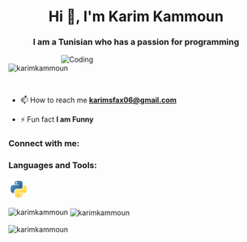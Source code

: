 <h1 align="center">Hi 👋, I'm Karim Kammoun</h1>
<h3 align="center">I am a Tunisian who has a passion for programming</h3>
<img align="right" alt="Coding" width="400" src="https://camo.githubusercontent.com/a4c584bce1c41271485d28f92aaf9f581b3c88b68ca723b6edfd58b4ba988c2b/68747470733a2f2f63646e2e6472696262626c652e636f6d2f75736572732f313138373833362f73637265656e73686f74732f363533393432392f70726f6772616d65722e676966"

<p align="left"> <img src="https://komarev.com/ghpvc/?username=karimkammoun&label=Profile%20views&color=0e75b6&style=flat" alt="karimkammoun" /> </p>

<p align="left"> <a href="https://twitter.com/" target="blank"><img src="https://img.shields.io/twitter/follow/?logo=twitter&style=for-the-badge" alt="" /></a> </p>

- 📫 How to reach me **karimsfax06@gmail.com**

- ⚡ Fun fact **I am Funny**

<h3 align="left">Connect with me:</h3>
<p align="left">
</p>

<h3 align="left">Languages and Tools:</h3>
<p align="left"> <a href="https://www.python.org" target="_blank" rel="noreferrer"> <img src="https://raw.githubusercontent.com/devicons/devicon/master/icons/python/python-original.svg" alt="python" width="40" height="40"/> </a> </p>

<p><img align="left" src="https://github-readme-stats.vercel.app/api/top-langs?username=karimkammoun&show_icons=true&locale=en&layout=compact" alt="karimkammoun" /></p>

<p>&nbsp;<img align="center" src="https://github-readme-stats.vercel.app/api?username=karimkammoun&show_icons=true&locale=en" alt="karimkammoun" /></p>

<p><img align="center" src="https://github-readme-streak-stats.herokuapp.com/?user=karimkammoun&" alt="karimkammoun" /></p>
